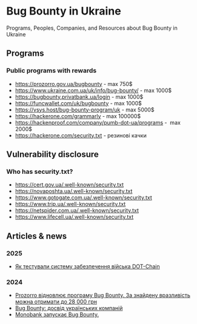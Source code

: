 # Bug Bounty in Ukraine
Programs, Peoples, Companies, and Resources about Bug Bounty in Ukraine

## Programs

### Public programs with rewards

- https://prozorro.gov.ua/bugbounty  - max 750$
- https://www.ukraine.com.ua/uk/info/bug-bounty/ - max 1000$
- https://bugbounty.privatbank.ua/login - max 1000$
- https://funcwallet.com/uk/bugbounty - max 1000$
- https://vsys.host/bug-bounty-program/uk - max 5000$
- https://hackerone.com/grammarly - max 100000$
- https://hackenproof.com/company/pumb-dot-ua/programs -  max 2000$
- https://hackerone.com/security.txt - резинові качки

## Vulnerability disclosure

### Who has security.txt?

- https://cert.gov.ua/.well-known/security.txt
- https://novaposhta.ua/.well-known/security.txt
- https://www.gotogate.com.ua/.well-known/security.txt
- https://www.trip.ua/.well-known/security.txt
- https://netspider.com.ua/.well-known/security.txt
- https://www.lifecell.ua/.well-known/security.txt


## Articles & news

### 2025
- [Як тестували систему забезпечення війська DOT-Chain](https://dev.ua/news/yak-testuvaly-dot-chain)

### 2024 
- [Prozorro відновлює програму Bug Bounty. За знайдену вразливість можна отримати до 28 000 грн](https://dev.ua/news/prozorro-oholoshuie-bug-bounty-1692190358)
- [Bug Bounty: досвід українських компаній](https://smarttender.biz/blog/view/bug-bounty-dosvid-ukrayinskih-kompaniy/)
- [Monobank запускає Bug Bounty.](https://dou.ua/lenta/news/bug-bounty-by-mono/)
